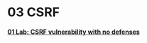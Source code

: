# 03 CSRF

[**01 Lab: CSRF vulnerability with no defenses**](03%20CSRF%208f92cbf7381e49b7bfb9bd02923295fd/01%20Lab%20CSRF%20vulnerability%20with%20no%20defenses%20c7188e959bc143f382b837c2841c4f4c.md)